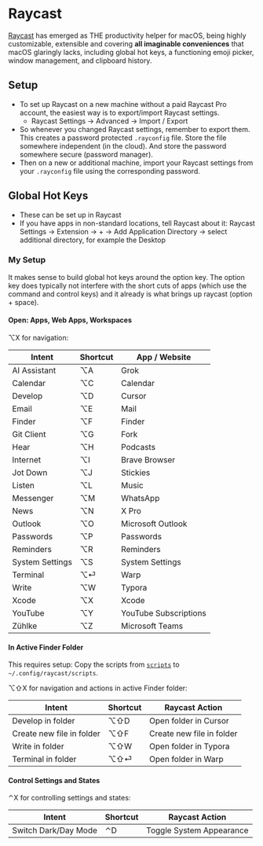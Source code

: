 # Raycast

[Raycast](https://raycast.com/) has emerged as THE productivity helper for macOS, being highly customizable, extensible and covering **all imaginable conveniences** that macOS glaringly lacks, including global hot keys, a functioning emoji picker, window management, and clipboard history.

## Setup

* To set up Raycast on a new machine without a paid Raycast Pro account, the easiest way is to export/import Raycast settings.
   - Raycast Settings → Advanced → Import / Export
* So whenever you changed Raycast settings, remember to export them. This creates a password protected `.rayconfig` file. Store the file somewhere independent (in the cloud). And store the password somewhere secure (password manager).
* Then on a new or additional machine, import your Raycast settings from your `.rayconfig` file using the corresponding password.

## Global Hot Keys

* These can be set up in Raycast
* If you have apps in non-standard locations, tell Raycast about it: Raycast Settings → Extension → + → Add Application Directory → select additional directory, for example the Desktop

### My Setup

It makes sense to build global hot keys around the option key. The option key does typically not interfere with the short cuts of apps (which use the command and control keys) and it already is what brings up raycast (option + space).

#### Open: Apps, Web Apps, Workspaces

⌥X for navigation:

| Intent | Shortcut | App / Website |
|--------|---------|-----|
| AI Assistant | ⌥A | Grok |
| Calendar | ⌥C | Calendar |
| Develop | ⌥D | Cursor |
| Email | ⌥E | Mail |
| Finder | ⌥F | Finder |
| Git Client | ⌥G | Fork |
| Hear | ⌥H | Podcasts |
| Internet | ⌥I | Brave Browser |
| Jot Down | ⌥J | Stickies |
| Listen | ⌥L | Music |
| Messenger | ⌥M | WhatsApp |
| News | ⌥N | X Pro |
| Outlook | ⌥O | Microsoft Outlook |
| Passwords | ⌥P | Passwords |
| Reminders | ⌥R | Reminders |
| System Settings | ⌥S | System Settings |
| Terminal | ⌥⏎ | Warp |
| Write | ⌥W | Typora |
| Xcode | ⌥X | Xcode |  
| YouTube | ⌥Y | YouTube Subscriptions |
| Zühlke | ⌥Z | Microsoft Teams |

#### In Active Finder Folder

This requires setup: Copy the scripts from [`scripts`](./scripts) to `~/.config/raycast/scripts`.

⌥⇧X for navigation and actions in active Finder folder:

| Intent | Shortcut | Raycast Action |
|--------|---------|-----|
| Develop in folder | ⌥⇧D | Open folder in Cursor |
| Create new file in folder | ⌥⇧F | Create new file in folder |
| Write in folder | ⌥⇧W | Open folder in Typora |
| Terminal in folder | ⌥⇧⏎ | Open folder in Warp |

#### Control Settings and States

⌃X for controlling settings and states:

| Intent | Shortcut | Raycast Action |
|--------|---------|-----|
| Switch Dark/Day Mode | ⌃D | Toggle System Appearance |
